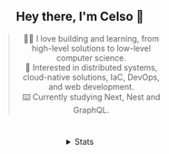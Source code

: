 <div align="center">

## Hey there, I'm Celso 🙂

<div style="max-width: 300px; ">

> 🧙‍♂️ I love building and learning, from high-level solutions to low-level computer science.<br>
> 🦉 Interested in distributed systems, cloud-native solutions, IaC, DevOps, and web development.<br>
> ⌨️ Currently studying Next, Nest and GraphQL.<br>

</div>

#

<details align="center">
<summary>Stats</summary>

<cr/>

<p style="text-align: center;">
<!--START_SECTION:waka-->

```txt
From: 15 November 2023 - To: 15 December 2023

Markdown      43 hrs 11 mins  ███████▒░░░░░░░░░░░░░░░░░   29.39 %
TypeScript    31 hrs 59 mins  █████▒░░░░░░░░░░░░░░░░░░░   21.77 %
Go            18 hrs 28 mins  ███░░░░░░░░░░░░░░░░░░░░░░   12.57 %
YAML          10 hrs 10 mins  █▓░░░░░░░░░░░░░░░░░░░░░░░   06.93 %
Lua           8 hrs 12 mins   █▒░░░░░░░░░░░░░░░░░░░░░░░   05.58 %
```

<!--END_SECTION:waka-->
</p>
  
<div>

<img src="http://github-readme-stats.vercel.app/api/top-langs/?username=celsobenedetti&layout=compact&custom_title=Languages&include_all_commits=true&count_private=true&langs_count=6&theme=transparent&bg_color=00000000" height="180em"/>
<img src="https://streak-stats.demolab.com?user=celsobenedetti&theme=transparent" height="180rem"/>

</div>

#

<a href="https://wakatime.com/@8a52c0fd-ec78-403a-81d0-07c674c564b3" title="Time coded since Jan 17 2022">
<img src="https://wakatime.com/badge/user/8a52c0fd-ec78-403a-81d0-07c674c564b3.svg" alt="Wakatime 2022" title="Time coded since Jan 17 2022" />
</a>

</details>

</div>
